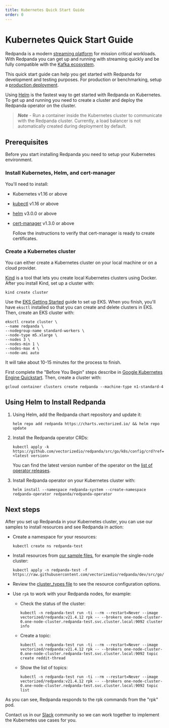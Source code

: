 ```yaml
---
title: Kubernetes Quick Start Guide
order: 0
---
```

# Kubernetes Quick Start Guide

Redpanda is a modern [streaming platform](/blog/intelligent-data-api/) for mission critical workloads.
With Redpanda you can get up and running with streaming quickly
and be fully compatible with the [Kafka ecosystem](https://cwiki.apache.org/confluence/display/KAFKA/Ecosystem).

This quick start guide can help you get started with Redpanda for development and testing purposes.
For production or benchmarking, setup a [production deployment](/docs/production-deployment).

Using [Helm](https://helm.sh/) is the fastest way to get started with Redpanda on Kubernetes.
To get up and running you need to create a cluster and deploy the Redpanda operator on the cluster.

> **_Note_** - Run a container inside the Kubernetes cluster to communicate with the Redpanda cluster.
> Currently, a load balancer is not automatically created during deployment by default.

## Prerequisites

Before you start installing Redpanda you need to setup your Kubernetes environment.

### Install Kubernetes, Helm, and cert-manager 

You'll need to install:

- Kubernetes v1.16 or above
- [kubectl](https://kubernetes.io/docs/tasks/tools/) v1.16 or above
- [helm](https://github.com/helm/helm/releases) v3.0.0 or above
- [cert-manager](https://cert-manager.io/docs/installation/kubernetes/) v1.3.0 or above

    Follow the instructions to verify that cert-manager is ready to create certificates.

### Create a Kubernetes cluster

You can either create a Kubernetes cluster on your local machine or on a cloud provider.

<tabs>

  <tab id="Kind">

  [Kind](https://kind.sigs.k8s.io) is a tool that lets you create local Kubernetes clusters using Docker.
    After you install Kind, set up a cluster with:

  ```
  kind create cluster
  ```

  </tab>

  <tab id="AWS EKS">

  Use the [EKS Getting Started](https://docs.aws.amazon.com/eks/latest/userguide/getting-started-eksctl.html) guide to set up EKS.
  When you finish, you'll have `eksctl` installed so that you can create and delete clusters in EKS.
  Then, create an EKS cluster with:

  ```
  eksctl create cluster \
  --name redpanda \
  --nodegroup-name standard-workers \
  --node-type m5.xlarge \
  --nodes 3 \
  --nodes-min 1 \
  --nodes-max 4 \
  --node-ami auto
  ```

  It will take about 10-15 minutes for the process to finish.

  </tab>

  <tab id="Google GKE">

  First complete the "Before You Begin" steps describe in [Google Kubernetes Engine Quickstart](https://cloud.google.com/kubernetes-engine/docs/quickstart).
  Then, create a cluster with:

  ```
  gcloud container clusters create redpanda --machine-type n1-standard-4
  ```

  </tab>
</tabs>

## Using Helm to Install Redpanda

1. Using Helm, add the Redpanda chart repository and update it:

    ```
    helm repo add redpanda https://charts.vectorized.io/ && helm repo update
    ```

2. Install the Redpanda operator CRDs:

    ```
    kubectl apply -k https://github.com/vectorizedio/redpanda/src/go/k8s/config/crd?ref=<latest version>
    ```

    You can find the latest version number of the operator on the [list of operator releases](https://github.com/vectorizedio/redpanda/releases).

3. Install Redpanda operator on your Kubernetes cluster with:

    ```
    helm install --namespace redpanda-system --create-namespace redpanda-operator redpanda/redpanda-operator
    ```

## Next steps

After you set up Redpanda in your Kubernetes cluster, you can use our samples to install resources and see Redpanda in action:

- Create a namespace for your resources:

    ```
    kubectl create ns redpanda-test
    ```

- Install resources from [our sample files](https://github.com/vectorizedio/redpanda/tree/dev/src/go/k8s/config/samples), for example the single-node cluster:
                
    ```
    kubectl apply -n redpanda-test -f https://raw.githubusercontent.com/vectorizedio/redpanda/dev/src/go/k8s/config/samples/one_node_cluster.yaml
    ```

- Review the [cluster_types file](https://github.com/vectorizedio/redpanda/blob/dev/src/go/k8s/apis/redpanda/v1alpha1/cluster_types.go) to see the resource configuration options.

- Use `rpk` to work with your Redpanda nodes, for example:

    - Check the status of the cluster:

        ```
        kubectl -n redpanda-test run -ti --rm --restart=Never --image vectorized/redpanda:v21.4.12 rpk -- --brokers one-node-cluster-0.one-node-cluster.redpanda-test.svc.cluster.local:9092 cluster info
        ```
    
    - Create a topic:

        ```
        kubectl -n redpanda-test run -ti --rm --restart=Never --image vectorized/redpanda:v21.4.12 rpk -- --brokers one-node-cluster-0.one-node-cluster.redpanda-test.svc.cluster.local:9092 topic create reddit-thread
        ```

    - Show the list of topics:

        ```
        kubectl -n redpanda-test run -ti --rm --restart=Never --image vectorized/redpanda:v21.4.12 rpk -- --brokers one-node-cluster-0.one-node-cluster.redpanda-test.svc.cluster.local:9092 topic list
        ```    

As you can see, Redpanda responds to the rpk commands from the "rpk" pod.

Contact us in our [Slack](https://vectorized.io/slack) community so we can work together to implement the Kubernetes use cases for you.
